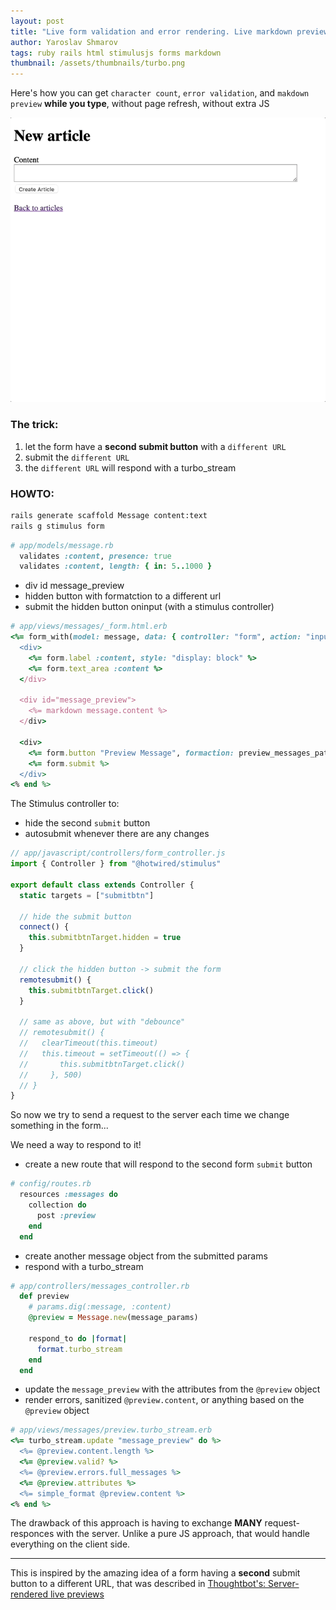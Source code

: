 ```yaml
---
layout: post
title: "Live form validation and error rendering. Live markdown previews"
author: Yaroslav Shmarov
tags: ruby rails html stimulusjs forms markdown
thumbnail: /assets/thumbnails/turbo.png
---
```


Here's how you can get `character count`, `error validation`, and `makdown preview` **while you type**, without page refresh, without extra JS

![live error validation and markdown previews](/assets/images/live-form-previews.gif)

### The trick:

1. let the form have a **second submit button** with a `different URL`
2. submit the `different URL`
3. the `different URL` will respond with a turbo_stream

### HOWTO:

```sh
rails generate scaffold Message content:text
rails g stimulus form
```

```ruby
# app/models/message.rb
  validates :content, presence: true
  validates :content, length: { in: 5..1000 }
```

* div id message_preview
* hidden button with formatction to a different url
* submit the hidden button oninput (with a stimulus controller)

```ruby
# app/views/messages/_form.html.erb
<%= form_with(model: message, data: { controller: "form", action: "input->form#remotesubmit" }) do |form| %>
  <div>
    <%= form.label :content, style: "display: block" %>
    <%= form.text_area :content %>
  </div>

  <div id="message_preview">
    <%= markdown message.content %>
  </div>

  <div>
    <%= form.button "Preview Message", formaction: preview_messages_path, name: "_method", value: "post", data: { form_target: "submitbtn" } %>
    <%= form.submit %>
  </div>
<% end %>
```

The Stimulus controller to:
* hide the second `submit` button
* autosubmit whenever there are any changes

```js
// app/javascript/controllers/form_controller.js
import { Controller } from "@hotwired/stimulus"

export default class extends Controller {
  static targets = ["submitbtn"]

  // hide the submit button
  connect() {
    this.submitbtnTarget.hidden = true
  }

  // click the hidden button -> submit the form
  remotesubmit() {
    this.submitbtnTarget.click()
  }

  // same as above, but with "debounce"
  // remotesubmit() {
  //   clearTimeout(this.timeout)
  //   this.timeout = setTimeout(() => {
  //       this.submitbtnTarget.click()
  //     }, 500)
  // }
}
```

So now we try to send a request to the server each time we change something in the form...

We need a way to respond to it!

* create a new route that will respond to the second form `submit` button

```ruby
# config/routes.rb
  resources :messages do
    collection do
      post :preview
    end
  end
```

* create another message object from the submitted params
* respond with a turbo_stream

```ruby
# app/controllers/messages_controller.rb
  def preview
    # params.dig(:message, :content) 
    @preview = Message.new(message_params)

    respond_to do |format|
      format.turbo_stream
    end
  end
```

* update the `message_preview` with the attributes from the `@preview` object
* render errors, sanitized `@preview.content`, or anything based on the `@preview` object

```ruby
# app/views/messages/preview.turbo_stream.erb
<%= turbo_stream.update "message_preview" do %>
  <%= @preview.content.length %>
  <%= @preview.valid? %>
  <%= @preview.errors.full_messages %>
  <%= @preview.attributes %>
  <%= simple_format @preview.content %>
<% end %>
```

The drawback of this approach is having to exchange **MANY** request-responces with the server. Unlike a pure JS approach, that would handle everything on the client side.

****

This is inspired by the amazing idea of a form having a **second** submit button to a different URL, that was described in [Thoughtbot's: Server-rendered live previews](https://thoughtbot.com/blog/hotwire-server-rendered-live-previews)
